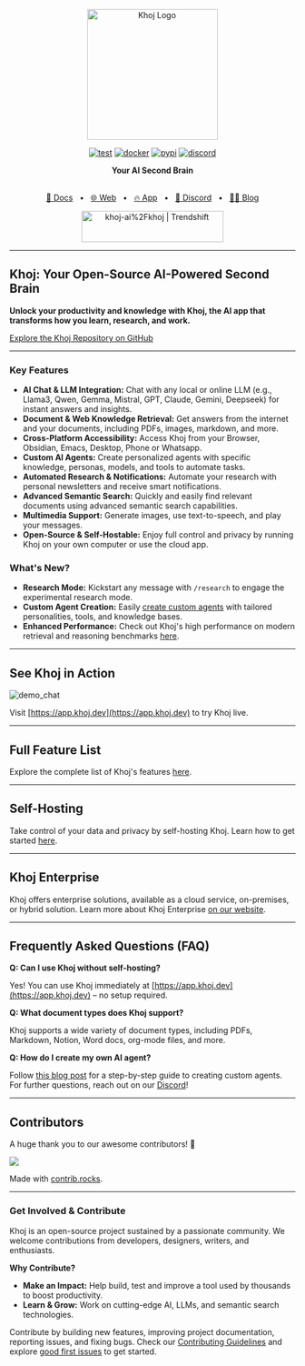 <p align="center"><img src="https://assets.khoj.dev/khoj-logo-sideways-1200x540.png" width="230" alt="Khoj Logo"></p>

<div align="center">

[![test](https://github.com/khoj-ai/khoj/actions/workflows/test.yml/badge.svg)](https://github.com/khoj-ai/khoj/actions/workflows/test.yml)
[![docker](https://github.com/khoj-ai/khoj/actions/workflows/dockerize.yml/badge.svg)](https://github.com/khoj-ai/khoj/pkgs/container/khoj)
[![pypi](https://github.com/khoj-ai/khoj/actions/workflows/pypi.yml/badge.svg)](https://pypi.org/project/khoj/)
[![discord](https://img.shields.io/discord/1112065956647284756?style=plastic&label=discord)](https://discord.gg/BDgyabRM6e)

</div>

<div align="center">
<b>Your AI Second Brain</b>
</div>

<br />

<div align="center">

[📑 Docs](https://docs.khoj.dev)
<span>&nbsp;&nbsp;•&nbsp;&nbsp;</span>
[🌐 Web](https://khoj.dev)
<span>&nbsp;&nbsp;•&nbsp;&nbsp;</span>
[🔥 App](https://app.khoj.dev)
<span>&nbsp;&nbsp;•&nbsp;&nbsp;</span>
[💬 Discord](https://discord.gg/BDgyabRM6e)
<span>&nbsp;&nbsp;•&nbsp;&nbsp;</span>
[✍🏽 Blog](https://blog.khoj.dev)

<a href="https://trendshift.io/repositories/10318" target="_blank"><img src="https://trendshift.io/api/badge/repositories/10318" alt="khoj-ai%2Fkhoj | Trendshift" style="width: 250px; height: 55px;" width="250" height="55"/></a>

</div>

---

## Khoj: Your Open-Source AI-Powered Second Brain

**Unlock your productivity and knowledge with Khoj, the AI app that transforms how you learn, research, and work.** 

[Explore the Khoj Repository on GitHub](https://github.com/khoj-ai/khoj)

---

### Key Features

*   **AI Chat & LLM Integration:** Chat with any local or online LLM (e.g., Llama3, Qwen, Gemma, Mistral, GPT, Claude, Gemini, Deepseek) for instant answers and insights.
*   **Document & Web Knowledge Retrieval:**  Get answers from the internet and your documents, including PDFs, images, markdown, and more.
*   **Cross-Platform Accessibility:** Access Khoj from your Browser, Obsidian, Emacs, Desktop, Phone or Whatsapp.
*   **Custom AI Agents:** Create personalized agents with specific knowledge, personas, models, and tools to automate tasks.
*   **Automated Research & Notifications:** Automate your research with personal newsletters and receive smart notifications.
*   **Advanced Semantic Search:** Quickly and easily find relevant documents using advanced semantic search capabilities.
*   **Multimedia Support:** Generate images, use text-to-speech, and play your messages.
*   **Open-Source & Self-Hostable:**  Enjoy full control and privacy by running Khoj on your own computer or use the cloud app.

### What's New?

*   **Research Mode:** Kickstart any message with `/research` to engage the experimental research mode.
*   **Custom Agent Creation:** Easily [create custom agents](https://blog.khoj.dev/posts/create-agents-on-khoj/) with tailored personalities, tools, and knowledge bases.
*   **Enhanced Performance:** Check out Khoj's high performance on modern retrieval and reasoning benchmarks [here](https://blog.khoj.dev/posts/evaluate-khoj-quality/).

---

## See Khoj in Action

![demo_chat](https://github.com/khoj-ai/khoj/blob/master/documentation/assets/img/quadratic_equation_khoj_web.gif?raw=true)

Visit [https://app.khoj.dev](https://app.khoj.dev) to try Khoj live.

---

## Full Feature List

Explore the complete list of Khoj's features [here](https://docs.khoj.dev/category/features).

---

## Self-Hosting

Take control of your data and privacy by self-hosting Khoj. Learn how to get started [here](https://docs.khoj.dev/get-started/setup).

---

## Khoj Enterprise

Khoj offers enterprise solutions, available as a cloud service, on-premises, or hybrid solution. Learn more about Khoj Enterprise [on our website](https://khoj.dev/teams).

---

## Frequently Asked Questions (FAQ)

**Q: Can I use Khoj without self-hosting?**

Yes! You can use Khoj immediately at [https://app.khoj.dev](https://app.khoj.dev) – no setup required.

**Q: What document types does Khoj support?**

Khoj supports a wide variety of document types, including PDFs, Markdown, Notion, Word docs, org-mode files, and more.

**Q: How do I create my own AI agent?**

Follow [this blog post](https://blog.khoj.dev/posts/create-agents-on-khoj/) for a step-by-step guide to creating custom agents.  For further questions, reach out on our [Discord](https://discord.gg/BDgyabRM6e)!

---

## Contributors

A huge thank you to our awesome contributors! 🎉

<a href="https://github.com/khoj-ai/khoj/graphs/contributors">
  <img src="https://contrib.rocks/image?repo=khoj-ai/khoj" />
</a>

Made with [contrib.rocks](https://contrib.rocks).

---

### Get Involved & Contribute

Khoj is an open-source project sustained by a passionate community. We welcome contributions from developers, designers, writers, and enthusiasts.

**Why Contribute?**

*   **Make an Impact:** Help build, test and improve a tool used by thousands to boost productivity.
*   **Learn & Grow:** Work on cutting-edge AI, LLMs, and semantic search technologies.

Contribute by building new features, improving project documentation, reporting issues, and fixing bugs.  Check our [Contributing Guidelines](https://docs.khoj.dev/contributing/development) and explore [good first issues](https://github.com/khoj-ai/khoj/contribute) to get started.